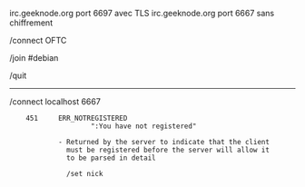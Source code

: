 irc.geeknode.org port 6697 avec TLS
irc.geeknode.org port 6667 sans chiffrement

/connect OFTC

/join #debian

/quit



---

/connect localhost 6667

        451     ERR_NOTREGISTERED
                        ":You have not registered"

                - Returned by the server to indicate that the client
                  must be registered before the server will allow it
                  to be parsed in detail
                  
                  /set nick
                  
                  
